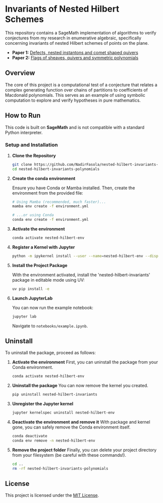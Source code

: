 # Invariants of Nested Hilbert Schemes

This repository contains a SageMath implementation of algorithms to verify conjectures from my research in enumerative algebraic, specifically concerning invariants of nested Hilbert schemes of points on the plane.

- **Paper 1:** [Defects, nested instantons and comet shaped quivers](https://arxiv.org/abs/1907.02771)
- **Paper 2:** [Flags of sheaves, quivers and symmetric polynomials](https://arxiv.org/abs/1911.12787)

## Overview

The core of this project is a computational test of a conjecture that relates a complex generating function over chains of partitions to coefficients of Macdonald polynomials. This serves as an example of using symbolic computation to explore and verify hypotheses in pure mathematics.

## How to Run

This code is built on **SageMath** and is not compatible with a standard Python interpreter.

### Setup and Installation

1. **Clone the Repository**
    
    ```bash
    git clone https://github.com/NadirFasola/nested-hilbert-invariants-polynomials.git](https://github.com/NadirFasola/nested-hilbert-invariants-polynomials.git)
    cd nested-hilbert-invariants-polynomials
    ```

1. **Create the conda environment**
    
    Ensure you have Conda or Mamba installed. Then, create the environment from the provided file:
    
    ```bash
    # Using Mamba (recommended, much faster)...
    mamba env create -f environment.yml

    # ...or using Conda
    conda env create -f environment.yml
    ```

1. **Activate the environment**
    
    ```bash
    conda activate nested-hilbert-env
    ```

1. **Register a Kernel with Jupyter**
    ```bash
    python -m ipykernel install --user --name=nested-hilbert-env --display-name="SageMath (nested-hilbert-env)"
    ```

1. **Install the Project Package**

    With the environment activated, install the 'nested-hilbert-invariants' package in editable mode using UV:

    ```bash
    uv pip install -e
    ```

1. **Launch JupyterLab**

    You can now run the example notebook:
    
    ```bash
    jupyter lab
    ```
    
    Navigate to `notebooks/example.ipynb`.

## Uninstall

To uninstall the package, proceed as follows:

1. **Activate the environment**
    First, you can uninstall the package from your Conda environment.
    ```bash
    conda activate nested-hilbert-env
    ```

1. **Uninstall the package**
    You can now remove the kernel you created.
    ```bash
    pip uninstall nested-hilbert-invariants
    ```

1. **Unregister the Jupyter kernel**
    ```bash
    jupyter kernelspec uninstall nested-hilbert-env
    ```

1. **Deactivate the environment and remove it**
    With package and kernel gone, you can safely remove the Conda environment itself.
    ```bash
    conda deactivate
    conda env remove -n nested-hilbert-env
    ```

1. **Remove the project folder**
    Finally, you can delete your project directory from your filesystem (be careful with these commands!).
    ```bash
    cd ..
    rm -rf nested-hilbert-invariants-polynomials
    ```

## License

This project is licensed under the [MIT License](LICENSE).
